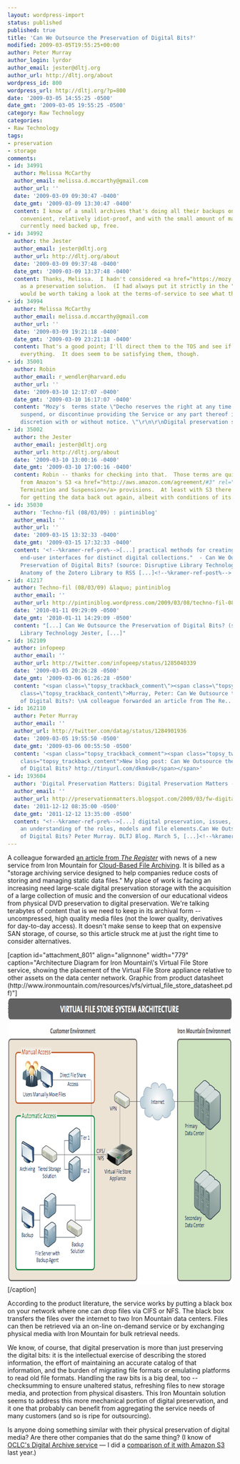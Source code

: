 ```yaml
---
layout: wordpress-import
status: published
published: true
title: 'Can We Outsource the Preservation of Digital Bits?'
modified: 2009-03-05T19:55:25+00:00
author: Peter Murray
author_login: lyrdor
author_email: jester@dltj.org
author_url: http://dltj.org/about
wordpress_id: 800
wordpress_url: http://dltj.org/?p=800
date: '2009-03-05 14:55:25 -0500'
date_gmt: '2009-03-05 19:55:25 -0500'
category: Raw Technology
categories:
- Raw Technology
tags:
- preservation
- storage
comments:
- id: 34991
  author: Melissa McCarthy
  author_email: melissa.d.mccarthy@gmail.com
  author_url: ''
  date: '2009-03-09 09:30:47 -0400'
  date_gmt: '2009-03-09 13:30:47 -0400'
  content: I know of a small archives that's doing all their backups on Mozy.  Simple,
    convenient, relatively idiot-proof, and with the small amount of material they
    currently need backed up, free.
- id: 34992
  author: the Jester
  author_email: jester@dltj.org
  author_url: http://dltj.org/about
  date: '2009-03-09 09:37:48 -0400'
  date_gmt: '2009-03-09 13:37:48 -0400'
  content: Thanks, Melissa.  I hadn't considered <a href="https://mozy.com/" rel="nofollow">Mozy</a>
    as a preservation solution.  (I had always put it strictly in the "backup" category.)  It
    would be worth taking a look at the terms-of-service to see what they guarantee.
- id: 34994
  author: Melissa McCarthy
  author_email: melissa.d.mccarthy@gmail.com
  author_url: ''
  date: '2009-03-09 19:21:18 -0400'
  date_gmt: '2009-03-09 23:21:18 -0400'
  content: That's a good point; I'll direct them to the TOS and see if they've considered
    everything.  It does seem to be satisfying them, though.
- id: 35001
  author: Robin
  author_email: r_wendler@harvard.edu
  author_url: ''
  date: '2009-03-10 12:17:07 -0400'
  date_gmt: '2009-03-10 16:17:07 -0400'
  content: "Mozy's  terms state \"Decho reserves the right at any time to modify,
    suspend, or discontinue providing the Service or any part thereof in its sole
    discretion with or without notice. \"\r\n\r\nDigital preservation storage it ain't."
- id: 35002
  author: the Jester
  author_email: jester@dltj.org
  author_url: http://dltj.org/about
  date: '2009-03-10 13:00:16 -0400'
  date_gmt: '2009-03-10 17:00:16 -0400'
  content: Robin -- thanks for checking into that.  Those terms are quite different
    from Amazon's S3 <a href="http://aws.amazon.com/agreement/#3" rel="nofollow">Term,
    Termination and Suspension</a> provisions.  At least with S3 there is some allowance
    for getting the data back out again, albeit with conditions of its own.
- id: 35030
  author: 'Techno-fil (08/03/09) : pintiniblog'
  author_email: ''
  author_url: ''
  date: '2009-03-15 13:32:33 -0400'
  date_gmt: '2009-03-15 17:32:33 -0400'
  content: '<!--%kramer-ref-pre%-->[...] practical methods for creating customized
    end-user interfaces for distinct digital collections."  - Can We Outsource the
    Preservation of Digital Bits? (source: Disruptive Library Technology Jester, 05/03/09)  -
    Anatomy of the Zotero Library to RSS [...]<!--%kramer-ref-post%-->'
- id: 41217
  author: Techno-fil (08/03/09) &laquo; pintiniblog
  author_email: ''
  author_url: http://pintiniblog.wordpress.com/2009/03/08/techno-fil-080309/
  date: '2010-01-11 09:29:09 -0500'
  date_gmt: '2010-01-11 14:29:09 -0500'
  content: "[...] Can We Outsource the Preservation of Digital Bits? (source: Disruptive
    Library Technology Jester, [...]"
- id: 162109
  author: infopeep
  author_email: ''
  author_url: http://twitter.com/infopeep/status/1285040339
  date: '2009-03-05 20:26:28 -0500'
  date_gmt: '2009-03-06 01:26:28 -0500'
  content: "<span class=\"topsy_trackback_comment\"><span class=\"topsy_twitter_username\"><span
    class=\"topsy_trackback_content\">Murray, Peter: Can We Outsource the Preservation
    of Digital Bits?: \nA colleague forwarded an article from The Re.. http://snipurl.com/d6ai9</span></span>"
- id: 162110
  author: Peter Murray
  author_email: ''
  author_url: http://twitter.com/datag/status/1284901936
  date: '2009-03-05 19:55:50 -0500'
  date_gmt: '2009-03-06 00:55:50 -0500'
  content: '<span class="topsy_trackback_comment"><span class="topsy_twitter_username"><span
    class="topsy_trackback_content">New blog post: Can We Outsource the Preservation
    of Digital Bits? http://tinyurl.com/dkm4v8</span></span>'
- id: 193604
  author: 'Digital Preservation Matters: Digital Preservation Matters - 6 March 2009'
  author_email: ''
  author_url: http://preservationmatters.blogspot.com/2009/03/fw-digital-preservation-matters-6-march.html
  date: '2011-12-12 08:35:00 -0500'
  date_gmt: '2011-12-12 13:35:00 -0500'
  content: "<!--%kramer-ref-pre%-->[...] digital preservation, issues, challenges,
    an understanding of the roles, models and file elements.Can We Outsource the Preservation
    of Digital Bits? Peter Murray. DLTJ Blog. March 5, [...]<!--%kramer-ref-post%-->"
---
```

<p>A colleague forwarded <a href="http://www.theregister.co.uk/2009/03/04/iron_mountain_cloud_filestore/" title="Iron Mountain punts subterranean data storage (The Register)">an article from <i>The Register</i></a> with news of a new service from Iron Mountain for <a href="http://www.ironmountain.com/news/2009/impr02232009.asp" title="Iron Mountain Digital Introduces the Industry's First Enterprise Solution for Cloud-Based File Archiving">Cloud-Based File Archiving</a>.  It is billed as a "storage archiving service designed to help companies reduce costs of storing and managing static data files."  My place of work is facing an increasing need large-scale digital preservation storage with the acquisition of a large collection of music and the conversion of our educational videos from physical DVD preservation to digital preservation.  We're talking terabytes of content that is we need to keep in its archival form -- uncompressed, high quality media files (not the lower quality, derivatives for day-to-day access).  It doesn't make sense to keep that on expensive SAN storage, of course, so this article struck me at just the right time to consider alternatives.</p>
<p>[caption id="attachment_801" align="alignnone" width="779" caption="Architecture Diagram for Iron Mountain\'s Virtual File Store service, showing the placement of the Virtual File Store appliance relative to other assets on the data center network.  Graphic from product datasheet (http://www.ironmountain.com/resources/vfs/virtual_file_store_datasheet.pdf)"]<img src="/wp-content/uploads/2009/03/virtual-file-store-architecture.png" alt="Architecture Diagram for Iron Mountain&#039;s Virtual File Store service, showing the placement of the Virtual File Store appliance relative to other assets on the data center network" title="Virtual File Store Architecture" width="779" height="644" class="size-full wp-image-801" />[/caption]</p>
<p>According to the product literature, the service works by putting a black box on your network where one can drop files via CIFS or NFS.  The black box transfers the files over the internet to two Iron Mountain data centers.  Files can then be retrieved via an on-line on-demand service or by exchanging physical media with Iron Mountain for bulk retrieval needs.</p>
<p>We know, of course, that digital preservation is more than just preserving the digital bits:  it is the intellectual exercise of describing the stored information, the effort of maintaining an accurate catalog of that information, and the burden of migrating file formats or emulating platforms to read old file formats.  Handling the raw bits is a big deal, too -- checksumming to ensure unaltered status, refreshing files to new storage media, and protection from physical disasters.  This Iron Mountain solution seems to address this more mechanical portion of digital preservation, and it one that probably can benefit from aggregating the service needs of many customers (and so is ripe for outsourcing).</p>
<p>Is anyone doing something similar with their physical preservation of digital media?  Are there other companies that do the same thing?  (I know of <a href="http://www.oclc.org/us/en/digitalarchive/" title="OCLC Digital Archive product page">OCLC's Digital Archive service</a> &mdash; I did a <a href="/article/oclc-digital-archive-vs-amazon-s3/" title="Long-term Preservation Storage: OCLC Digital Archive versus Amazon S3">comparison of it with Amazon S3</a> last year.)</p>
